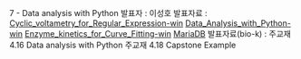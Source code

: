 7 - Data analysis with Python
발표자 : 이성호
발표자료 :
[Cyclic_voltametry_for_Regular_Expression-win](http://nbviewer.ipython.org/github/biopy/biopy.github.io/blob/master/notebook/Part1/20140729_Cyclic_voltametry_for_Regular_Expression-win.ipynb)
[Data_Analysis_with_Python-win](http://nbviewer.ipython.org/github/biopy/biopy.github.io/blob/master/notebook/Part1/20140729_Data_Analysis_with_Python-win.ipynb)
[Enzyme_kinetics_for_Curve_Fitting-win](http://nbviewer.ipython.org/github/biopy/biopy.github.io/blob/master/notebook/Part1/20140729_Enzyme_kinetics_for_Curve_Fitting-win.ipynb)
[MariaDB](http://nbviewer.ipython.org/github/biopy/biopy.github.io/blob/master/notebook/Part1/MariaDB.ipynb)
발표자료(bio-k) :
주교재 4.16 Data analysis with Python
주교재 4.18 Capstone Example
